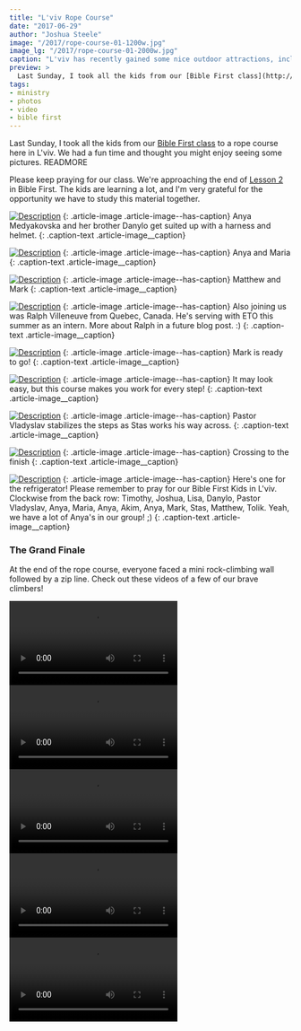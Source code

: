 ```yaml
---
title: "L'viv Rope Course"
date: "2017-06-29"
author: "Joshua Steele"
image: "/2017/rope-course-01-1200w.jpg"
image_lg: "/2017/rope-course-01-2000w.jpg"
caption: "L'viv has recently gained some nice outdoor attractions, including a rope course. Check out this collection of photos from our weekend excursion!"
preview: >
  Last Sunday, I took all the kids from our [Bible First class](http://OFReport.com/2017/06/bible-first-kids/) to a rope course here in L'viv. We had a fun time and thought you might enjoy seeing some pictures. READMORE
tags:
- ministry
- photos
- video
- bible first
---
```


Last Sunday, I took all the kids from our [Bible First class](http://OFReport.com/2017/06/bible-first-kids/) to a rope course here in L'viv. We had a fun time and thought you might enjoy seeing some pictures. READMORE

Please keep praying for our class. We're approaching the end of [Lesson 2](https://getbiblefirst.com/lessons/lesson2/) in Bible First. The kids are learning a lot, and I'm very grateful for the opportunity we have to study this material together.

[![Description](https://d21yo20tm8bmc2.cloudfront.net/2017/rope-course-09-550w.jpg)](https://d21yo20tm8bmc2.cloudfront.net/2017/rope-course-09-2000w.jpg)
{: .article-image .article-image--has-caption}
Anya Medyakovska and her brother Danylo get suited up with a harness and helmet.
{: .caption-text .article-image__caption}

[![Description](https://d21yo20tm8bmc2.cloudfront.net/2017/rope-course-07-550w.jpg)](https://d21yo20tm8bmc2.cloudfront.net/2017/rope-course-07-2000w.jpg)
{: .article-image .article-image--has-caption}
Anya and Maria
{: .caption-text .article-image__caption}

[![Description](https://d21yo20tm8bmc2.cloudfront.net/2017/rope-course-08-550h.jpg)](https://d21yo20tm8bmc2.cloudfront.net/2017/rope-course-08-2000h.jpg)
{: .article-image .article-image--has-caption}
Matthew and Mark
{: .caption-text .article-image__caption}

[![Description](https://d21yo20tm8bmc2.cloudfront.net/2017/rope-course-04-550w.jpg)](https://d21yo20tm8bmc2.cloudfront.net/2017/rope-course-04-2000w.jpg)
{: .article-image .article-image--has-caption}
Also joining us was Ralph Villeneuve from Quebec, Canada. He's serving with ETO this summer as an intern. More about Ralph in a future blog post. :)
{: .caption-text .article-image__caption}

[![Description](https://d21yo20tm8bmc2.cloudfront.net/2017/rope-course-06-550h.jpg)](https://d21yo20tm8bmc2.cloudfront.net/2017/rope-course-06-2000h.jpg)
{: .article-image .article-image--has-caption}
Mark is ready to go!
{: .caption-text .article-image__caption}

[![Description](https://d21yo20tm8bmc2.cloudfront.net/2017/rope-course-03-550w.jpg)](https://d21yo20tm8bmc2.cloudfront.net/2017/rope-course-03-2000w.jpg)
{: .article-image .article-image--has-caption}
It may look easy, but this course makes you work for every step!
{: .caption-text .article-image__caption}

[![Description](https://d21yo20tm8bmc2.cloudfront.net/2017/rope-course-05-550w.jpg)](https://d21yo20tm8bmc2.cloudfront.net/2017/rope-course-05-2000w.jpg)
{: .article-image .article-image--has-caption}
Pastor Vladyslav stabilizes the steps as Stas works his way across.
{: .caption-text .article-image__caption}

[![Description](https://d21yo20tm8bmc2.cloudfront.net/2017/rope-course-02-550w.jpg)](https://d21yo20tm8bmc2.cloudfront.net/2017/rope-course-02-2000w.jpg)
{: .article-image .article-image--has-caption}
Crossing to the finish
{: .caption-text .article-image__caption}

[![Description](https://d21yo20tm8bmc2.cloudfront.net/2017/rope-course-10-550w.jpg)](https://d21yo20tm8bmc2.cloudfront.net/2017/rope-course-10-2000w.jpg)
{: .article-image .article-image--has-caption}
Here's one for the refrigerator! Please remember to pray for our Bible First Kids in L'viv. Clockwise from the back row: Timothy, Joshua, Lisa, Danylo, Pastor Vladyslav, Anya, Maria, Anya, Akim, Anya, Mark, Stas, Matthew, Tolik. Yeah, we have a lot of Anya's in our group! ;)
{: .caption-text .article-image__caption}

### The Grand Finale

At the end of the rope course, everyone faced a mini rock-climbing wall followed by a zip line. Check out these videos of a few of our brave climbers!

<video controls>
  <source src="https://d21yo20tm8bmc2.cloudfront.net/2017/rope-course-video-001.m4v" type="video/mp4">
Your browser does not support the video tag.
</video>

<video controls>
  <source src="https://d21yo20tm8bmc2.cloudfront.net/2017/rope-course-video-002.m4v" type="video/mp4">
Your browser does not support the video tag.
</video>

<video controls>
  <source src="https://d21yo20tm8bmc2.cloudfront.net/2017/rope-course-video-003.m4v" type="video/mp4">
Your browser does not support the video tag.
</video>

<video controls>
  <source src="https://d21yo20tm8bmc2.cloudfront.net/2017/rope-course-video-004.m4v" type="video/mp4">
Your browser does not support the video tag.
</video>

<video controls>
  <source src="https://d21yo20tm8bmc2.cloudfront.net/2017/rope-course-video-005.m4v" type="video/mp4">
Your browser does not support the video tag.
</video>

